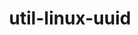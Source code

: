 ---
title: "util-linux-uuid"
layout: cache
categories: [package, develop-2023-08-20]
meta: {"versions": ["2.38.1"], "compilers": ["gcc@=11.1.0", "gcc@=11.3.0", "gcc@=12.1.0", "gcc@=7.3.1", "gcc@=7.5.0", "oneapi@=2023.2.0"], "oss": ["amzn2", "ubuntu18.04", "ubuntu20.04", "ubuntu22.04"], "platforms": ["linux"], "targets": ["aarch64", "neoverse_n1", "ppc64le", "x86_64", "x86_64_v3"], "stacks": ["aws-isc", "aws-isc-aarch64", "build_systems", "data-vis-sdk", "e4s", "e4s-oneapi", "e4s-power", "gpu-tests", "ml-linux-x86_64-cpu", "ml-linux-x86_64-cuda", "ml-linux-x86_64-rocm", "radiuss", "radiuss-aws", "radiuss-aws-aarch64", "root", "tutorial"], "num_specs": 9, "num_specs_by_stack": {"root": 9, "aws-isc-aarch64": 2, "radiuss-aws-aarch64": 2, "radiuss-aws": 1, "aws-isc": 1, "radiuss": 1, "build_systems": 1, "e4s-power": 1, "data-vis-sdk": 1, "e4s": 1, "gpu-tests": 1, "e4s-oneapi": 1, "ml-linux-x86_64-cuda": 1, "ml-linux-x86_64-rocm": 1, "ml-linux-x86_64-cpu": 1, "tutorial": 2}}
spec_details: [{"hash": "cbiacx3zyksldsdmqogf4ocj232h4l5s", "compiler": "gcc@=7.3.1", "versions": ["2.38.1"], "os": "amzn2", "platform": "linux", "target": "aarch64", "variants": ["build_system=autotools"], "stacks": ["root", "aws-isc-aarch64", "radiuss-aws-aarch64"], "size": "-", "tarball": "https://binaries.spack.io/develop-2023-08-20/build_cache/linux-amzn2-aarch64/gcc-7.3.1/util-linux-uuid-2.38.1/linux-amzn2-aarch64-gcc-7.3.1-util-linux-uuid-2.38.1-cbiacx3zyksldsdmqogf4ocj232h4l5s.spack"}, {"hash": "vpwrommpywrwf3z2in7tf5nnxq6fsu3c", "compiler": "gcc@=7.3.1", "versions": ["2.38.1"], "os": "amzn2", "platform": "linux", "target": "neoverse_n1", "variants": ["build_system=autotools"], "stacks": ["root", "aws-isc-aarch64", "radiuss-aws-aarch64"], "size": "-", "tarball": "https://binaries.spack.io/develop-2023-08-20/build_cache/linux-amzn2-neoverse_n1/gcc-7.3.1/util-linux-uuid-2.38.1/linux-amzn2-neoverse_n1-gcc-7.3.1-util-linux-uuid-2.38.1-vpwrommpywrwf3z2in7tf5nnxq6fsu3c.spack"}, {"hash": "j5atkwg4ybxf7oqz6hbid73othbjrxhu", "compiler": "gcc@=7.3.1", "versions": ["2.38.1"], "os": "amzn2", "platform": "linux", "target": "x86_64_v3", "variants": ["build_system=autotools"], "stacks": ["radiuss-aws", "aws-isc", "root"], "size": "-", "tarball": "https://binaries.spack.io/develop-2023-08-20/build_cache/linux-amzn2-x86_64_v3/gcc-7.3.1/util-linux-uuid-2.38.1/linux-amzn2-x86_64_v3-gcc-7.3.1-util-linux-uuid-2.38.1-j5atkwg4ybxf7oqz6hbid73othbjrxhu.spack"}, {"hash": "3azrmunigywla37m66p32gbqkpykj5gi", "compiler": "gcc@=7.5.0", "versions": ["2.38.1"], "os": "ubuntu18.04", "platform": "linux", "target": "x86_64_v3", "variants": ["build_system=autotools"], "stacks": ["radiuss", "build_systems", "root"], "size": "-", "tarball": "https://binaries.spack.io/develop-2023-08-20/build_cache/linux-ubuntu18.04-x86_64_v3/gcc-7.5.0/util-linux-uuid-2.38.1/linux-ubuntu18.04-x86_64_v3-gcc-7.5.0-util-linux-uuid-2.38.1-3azrmunigywla37m66p32gbqkpykj5gi.spack"}, {"hash": "7w6dgmko3jhfewm2zvfnnnogmttrzwsk", "compiler": "gcc@=11.1.0", "versions": ["2.38.1"], "os": "ubuntu20.04", "platform": "linux", "target": "ppc64le", "variants": ["build_system=autotools"], "stacks": ["e4s-power", "root"], "size": "-", "tarball": "https://binaries.spack.io/develop-2023-08-20/build_cache/linux-ubuntu20.04-ppc64le/gcc-11.1.0/util-linux-uuid-2.38.1/linux-ubuntu20.04-ppc64le-gcc-11.1.0-util-linux-uuid-2.38.1-7w6dgmko3jhfewm2zvfnnnogmttrzwsk.spack"}, {"hash": "k6pw377juzzwhhkise3lkpu5vsralras", "compiler": "gcc@=11.1.0", "versions": ["2.38.1"], "os": "ubuntu20.04", "platform": "linux", "target": "x86_64_v3", "variants": ["build_system=autotools"], "stacks": ["data-vis-sdk", "e4s", "gpu-tests", "root"], "size": "-", "tarball": "https://binaries.spack.io/develop-2023-08-20/build_cache/linux-ubuntu20.04-x86_64_v3/gcc-11.1.0/util-linux-uuid-2.38.1/linux-ubuntu20.04-x86_64_v3-gcc-11.1.0-util-linux-uuid-2.38.1-k6pw377juzzwhhkise3lkpu5vsralras.spack"}, {"hash": "vywzyv34u5vutjpllywjltqm2mhapfnd", "compiler": "oneapi@=2023.2.0", "versions": ["2.38.1"], "os": "ubuntu20.04", "platform": "linux", "target": "x86_64", "variants": ["build_system=autotools"], "stacks": ["e4s-oneapi", "root"], "size": "-", "tarball": "https://binaries.spack.io/develop-2023-08-20/build_cache/linux-ubuntu20.04-x86_64/oneapi-2023.2.0/util-linux-uuid-2.38.1/linux-ubuntu20.04-x86_64-oneapi-2023.2.0-util-linux-uuid-2.38.1-vywzyv34u5vutjpllywjltqm2mhapfnd.spack"}, {"hash": "tmlposxxoypib4hmmfttadxtgwbv3zri", "compiler": "gcc@=11.3.0", "versions": ["2.38.1"], "os": "ubuntu22.04", "platform": "linux", "target": "x86_64_v3", "variants": ["build_system=autotools"], "stacks": ["ml-linux-x86_64-cuda", "ml-linux-x86_64-rocm", "ml-linux-x86_64-cpu", "root", "tutorial"], "size": "-", "tarball": "https://binaries.spack.io/develop-2023-08-20/build_cache/linux-ubuntu22.04-x86_64_v3/gcc-11.3.0/util-linux-uuid-2.38.1/linux-ubuntu22.04-x86_64_v3-gcc-11.3.0-util-linux-uuid-2.38.1-tmlposxxoypib4hmmfttadxtgwbv3zri.spack"}, {"hash": "zt5syp6hup3ehmtkjtskxargl37nj5fi", "compiler": "gcc@=12.1.0", "versions": ["2.38.1"], "os": "ubuntu22.04", "platform": "linux", "target": "x86_64_v3", "variants": ["build_system=autotools"], "stacks": ["tutorial", "root"], "size": "-", "tarball": "https://binaries.spack.io/develop-2023-08-20/build_cache/linux-ubuntu22.04-x86_64_v3/gcc-12.1.0/util-linux-uuid-2.38.1/linux-ubuntu22.04-x86_64_v3-gcc-12.1.0-util-linux-uuid-2.38.1-zt5syp6hup3ehmtkjtskxargl37nj5fi.spack"}]
---